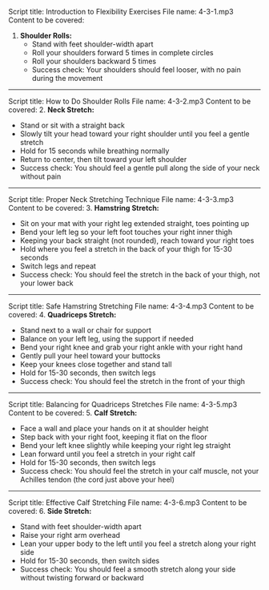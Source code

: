 Script title: Introduction to Flexibility Exercises
File name: 4-3-1.mp3
Content to be covered:
1. **Shoulder Rolls:**
   - Stand with feet shoulder-width apart
   - Roll your shoulders forward 5 times in complete circles
   - Roll your shoulders backward 5 times
   - Success check: Your shoulders should feel looser, with no pain during the movement

---

Script title: How to Do Shoulder Rolls
File name: 4-3-2.mp3
Content to be covered:
2. **Neck Stretch:**
   - Stand or sit with a straight back
   - Slowly tilt your head toward your right shoulder until you feel a gentle stretch
   - Hold for 15 seconds while breathing normally
   - Return to center, then tilt toward your left shoulder
   - Success check: You should feel a gentle pull along the side of your neck without pain

---

Script title: Proper Neck Stretching Technique
File name: 4-3-3.mp3
Content to be covered:
3. **Hamstring Stretch:**
   - Sit on your mat with your right leg extended straight, toes pointing up
   - Bend your left leg so your left foot touches your right inner thigh
   - Keeping your back straight (not rounded), reach toward your right toes
   - Hold where you feel a stretch in the back of your thigh for 15-30 seconds
   - Switch legs and repeat
   - Success check: You should feel the stretch in the back of your thigh, not your lower back

---

Script title: Safe Hamstring Stretching
File name: 4-3-4.mp3
Content to be covered:
4. **Quadriceps Stretch:**
   - Stand next to a wall or chair for support
   - Balance on your left leg, using the support if needed
   - Bend your right knee and grab your right ankle with your right hand
   - Gently pull your heel toward your buttocks
   - Keep your knees close together and stand tall
   - Hold for 15-30 seconds, then switch legs
   - Success check: You should feel the stretch in the front of your thigh

---

Script title: Balancing for Quadriceps Stretches
File name: 4-3-5.mp3
Content to be covered:
5. **Calf Stretch:**
   - Face a wall and place your hands on it at shoulder height
   - Step back with your right foot, keeping it flat on the floor
   - Bend your left knee slightly while keeping your right leg straight
   - Lean forward until you feel a stretch in your right calf
   - Hold for 15-30 seconds, then switch legs
   - Success check: You should feel the stretch in your calf muscle, not your Achilles tendon (the cord just above your heel)

---

Script title: Effective Calf Stretching
File name: 4-3-6.mp3
Content to be covered:
6. **Side Stretch:**
   - Stand with feet shoulder-width apart
   - Raise your right arm overhead
   - Lean your upper body to the left until you feel a stretch along your right side
   - Hold for 15-30 seconds, then switch sides
   - Success check: You should feel a smooth stretch along your side without twisting forward or backward